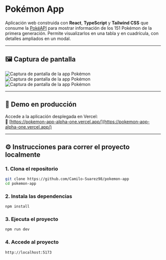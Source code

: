 # Pokémon App

Aplicación web construida con **React**, **TypeScript** y **Tailwind CSS** que consume la [PokéAPI](https://pokeapi.co/) para mostrar información de los 151 Pokémon de la primera generación. Permite visualizarlos en una tabla y en cuadrícula, con detalles ampliados en un modal.

---

## 🖼️ Captura de pantalla

![Captura de pantalla de la app Pokémon](./table-view.png)
![Captura de pantalla de la app Pokémon](./grid-view.png)
![Captura de pantalla de la app Pokémon](./modal-view.png)

---

## 🚀 Demo en producción

Accede a la aplicación desplegada en Vercel:  
🔗 [https://pokemon-app-alpha-one.vercel.app/](https://pokemon-app-alpha-one.vercel.app/)

---

## ⚙️ Instrucciones para correr el proyecto localmente

### 1. Clona el repositorio

```bash
git clone https://github.com/Camilo-Suarez98/pokemon-app
cd pokemon-app
```

### 2. Instala las dependencias

```bash
npm install
```

### 3. Ejecuta el proyecto

```bash
npm run dev
```

### 4. Accede al proyecto

```bash 
http://localhost:5173
```